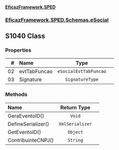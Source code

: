 #### [EficazFramework.SPED](EficazFrameworkSPED.md 'EficazFramework SPED')
### [EficazFramework.SPED.Schemas.eSocial](EficazFramework.SPED.Schemas.eSocial.md 'EficazFramework.SPED.Schemas.eSocial')

## S1040 Class
### Properties

| # | Name | Type | |
| ---: | :--- | :---: | :--- |
| 02 | evtTabFuncao | `eSocialEvtTabFuncao` |  |
| 03 | Signature | `SignatureType` |  |
### Methods

| Name | Return Type | |
| :--- | :---: | :--- |
| GeraEventoID() | `Void` |  |
| DefineSerializer() | `XmlSerializer` |  |
| GetEventoID() | `Object` |  |
| ContribuinteCNPJ() | `String` |  |
